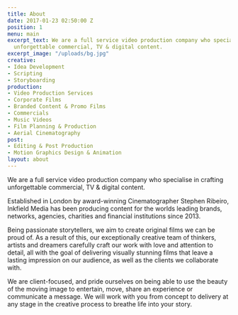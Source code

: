 ```yaml
---
title: About
date: 2017-01-23 02:50:00 Z
position: 1
menu: main
excerpt_text: We are a full service video production company who specialise in crafting
  unforgettable commercial, TV & digital content.
excerpt_image: "/uploads/bg.jpg"
creative:
- Idea Development
- Scripting
- Storyboarding
production:
- Video Production Services
- Corporate Films
- Branded Content & Promo Films
- Commercials
- Music Videos
- Film Planning & Production
- Aerial Cinematography
post:
- Editing & Post Production
- Motion Graphics Design & Animation
layout: about
---
```


We are a full service video production company who specialise in crafting unforgettable commercial, TV & digital content.

Established in London by award-winning Cinematographer Stephen Ribeiro, Inkfield Media has been producing content for the worlds leading brands, networks, agencies, charities and financial institutions since 2013.

Being passionate storytellers, we aim to create original films we can be proud of. As a result of this, our exceptionally creative team of thinkers, artists and dreamers carefully craft our work with love and attention to detail, all with the goal of delivering visually stunning films that leave a lasting impression on our audience, as well as the clients we collaborate with.

We are client-focused, and pride ourselves on being able to use the beauty of the moving image to entertain, move, share an experience or communicate a message. We will work with you from concept to delivery at any stage in the creative process to breathe life into your story.